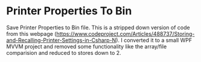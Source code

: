# Printer Properties To Bin
Save Printer Properties to Bin file.
This is a stripped down version of code from this webpage (https://www.codeproject.com/Articles/488737/Storing-and-Recalling-Printer-Settings-in-Csharp-N).
I converted it to a small WPF MVVM project and removed some functionality like the array/file comparision and reduced to stores down to 2.
